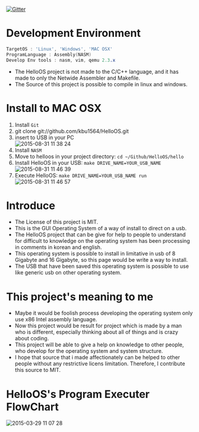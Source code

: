 [![Gitter](https://badges.gitter.im/Join%20Chat.svg)](https://gitter.im/kbu1564/HelloOS?utm_source=badge&utm_medium=badge&utm_campaign=pr-badge)

Development Environment
=======
```nasm
TargetOS : 'Linux', 'Windows', 'MAC OSX'
ProgramLanguage : Assembly(NASM)
Develop Env tools : nasm, vim, qemu 2.3.x
```
- The HelloOS project is not made to the C/C++ language, and it has made to only the Netwide Assembler and Makefile.
- The Source of this project is possible to compile in linux and windows.

Install to MAC OSX
======
1. Install ```Git```
2. git clone git://github.com/kbu1564/HelloOS.git
3. insert to USB in your PC<br />
![2015-08-31 11 38 24](https://cloud.githubusercontent.com/assets/7445459/9581908/1c4d6cec-503d-11e5-9b03-41b6a60af28e.png)
4. Install ```NASM```
5. Move to helloos in your project directory: ```cd ~/Github/HelloOS/hello```
6. Install HelloOS in your USB: ```make DRIVE_NAME=YOUR_USB_NAME```<br />
![2015-08-31 11 46 39](https://cloud.githubusercontent.com/assets/7445459/9581910/226ec6de-503d-11e5-9632-7a2656788c56.png)
7. Execute HelloOS: ```make DRIVE_NAME=YOUR_USB_NAME run```<br />
![2015-08-31 11 46 57](https://cloud.githubusercontent.com/assets/7445459/9581913/26c993c6-503d-11e5-8894-70c0220c1679.png)

Introduce
=======
- The License of this project is MIT.
- This is the GUI Operating System of a way of install to direct on a usb.
- The HelloOS project that can be give for help to people to understand for difficult to knowledge on the operating system has been processing in comments in korean and english.
- This operating system is possible to install in limitative in usb of 8 Gigabyte and 16 Gigabyte, so this page would be write a way to install.
- The USB that have been saved this operating system is possible to use like generic usb on other operating system.

This project's meaning to me
=====
- Maybe it would be foolish process developing the operating system only use x86 Intel assembly language.
- Now this project would be result for project which is made by a man who is different, especially thinking about all of things and is crazy about coding.
- This project will be able to give a help on knowledge to other people, who develop for the operating system and system structure.
- I hope that source that i made affectionately can be helped to other people without any restrictive licens limitation. Therefore, I contribute this source to MIT.

HelloOS's Program Executer FlowChart
====
![2015-03-29 11 07 28](https://cloud.githubusercontent.com/assets/7445459/6885961/6f7c2862-d668-11e4-8f29-b7f88015426a.png)

